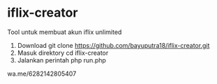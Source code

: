 # iflix-creator
Tool untuk membuat akun iflix unlimited

1.  Download
    git clone https://github.com/bayuputra18/iflix-creator.git
2. Masuk direktory
    cd iflix-creator
3. Jalankan perintah
    php run.php
    
wa.me/6282142805407
